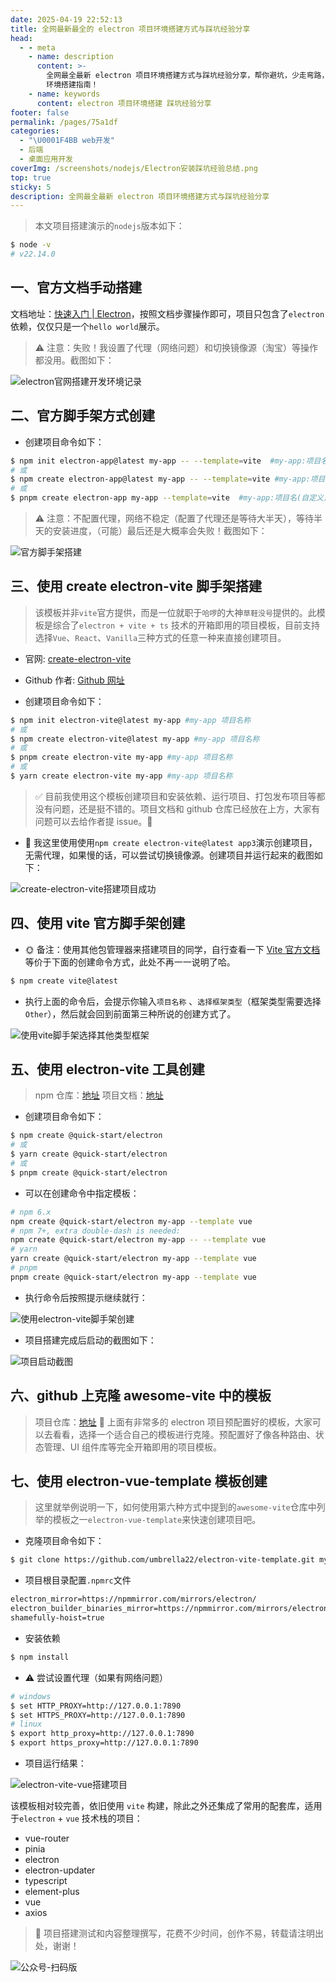 ```yaml
---
date: 2025-04-19 22:52:13
title: 全网最新最全的 electron 项目环境搭建方式与踩坑经验分享
head:
  - - meta
    - name: description
      content: >-
        全网最全最新 electron 项目环境搭建方式与踩坑经验分享，帮你避坑，少走弯路，节省时间，还等什么，快来参考一下我的 electron
        环境搭建指南！
    - name: keywords
      content: electron 项目环境搭建 踩坑经验分享
footer: false
permalink: /pages/75a1df
categories:
  - "\U0001F4BB️ web开发"
  - 后端
  - 桌面应用开发
coverImg: /screenshots/nodejs/Electron安装踩坑经验总结.png
top: true
sticky: 5
description: 全网最全最新 electron 项目环境搭建方式与踩坑经验分享
---
```


<!--@include: @/public/snippets/preface.md-->

> 本文项目搭建演示的`nodejs`版本如下：

```bash
$ node -v
# v22.14.0
```

## 一、官方文档手动搭建

文档地址：[快速入门 | Electron](https://www.electronjs.org/zh/docs/latest/tutorial/tutorial-first-app)，按照文档步骤操作即可，项目只包含了`electron`依赖，仅仅只是一个`hello world`展示。

> ⚠️ 注意：失败！我设置了代理（网络问题）和切换镜像源（淘宝）等操作都没用。截图如下：

![electron官网搭建开发环境记录](/screenshots/electron开发环境搭建/第一种-electron官网搭建开发环境记录.png)

## 二、官方脚手架方式创建

- 创建项目命令如下：

```bash
$ npm init electron-app@latest my-app -- --template=vite  #my-app:项目名(自定义)
# 或
$ npm create electron-app@latest my-app -- --template=vite #my-app:项目名(自定义)
# 或
$ pnpm create electron-app my-app --template=vite  #my-app:项目名(自定义)
```

> ⚠️ 注意：不配置代理，网络不稳定（配置了代理还是等待大半天），等待半天的安装进度，（可能）最后还是大概率会失败！截图如下：

![官方脚手架搭建](/screenshots/electron开发环境搭建/第二种-官方脚手架搭建.png)

## 三、使用 create electron-vite 脚手架搭建

> 该模板并非`vite`官方提供，而是一位就职于`哈啰`的大神`草鞋没号`提供的。此模板是综合了`electron + vite + ts` 技术的开箱即用的项目模板，目前支持选择`Vue`、`React`、`Vanilla`三种方式的任意一种来直接创建项目。

- 官网: [create-electron-vite](https://electron-vite.github.io/)
- Github 作者: [Github 网址](https://github.com/electron-vite)

- 创建项目命令如下：

```bash
$ npm init electron-vite@latest my-app #my-app 项目名称
# 或
$ npm create electron-vite@latest my-app #my-app 项目名称
# 或
$ pnpm create electron-vite my-app #my-app 项目名称
# 或
$ yarn create electron-vite my-app #my-app 项目名称
```

> ✅ 目前我使用这个模板创建项目和安装依赖、运行项目、打包发布项目等都没有问题，还是挺不错的。项目文档和 github 仓库已经放在上方，大家有问题可以去给作者提 issue。🫡

- 🌟 我这里使用使用`npm create electron-vite@latest app3`演示创建项目，无需代理，如果慢的话，可以尝试切换镜像源。创建项目并运行起来的截图如下：

![create-electron-vite搭建项目成功](/screenshots/electron开发环境搭建/第三种-create-electron-vite搭建项目成功.png)

## 四、使用 vite 官方脚手架创建

- 🌞 备注：使用其他包管理器来搭建项目的同学，自行查看一下 [Vite 官方文档](https://cn.vitejs.dev/guide/) 等价于下面的创建命令方式，此处不再一一说明了哈。

```bash
$ npm create vite@latest
```

- 执行上面的命令后，会提示你输入`项目名称` 、`选择框架类型`（框架类型需要选择`Other`），然后就会回到前面第三种所说的创建方式了。

![使用vite脚手架选择其他类型框架](/screenshots/electron开发环境搭建/第四种-使用vite脚手架选择其他类型框架.png)

## 五、使用 electron-vite 工具创建

> npm 仓库：[地址](https://www.npmjs.com/package/@quick-start/create-electron)
> 项目文档：[地址](https://cn.electron-vite.org/)

- 创建项目命令如下：

```bash
$ npm create @quick-start/electron
# 或
$ yarn create @quick-start/electron
# 或
$ pnpm create @quick-start/electron
```

- 可以在创建命令中指定模板：

```bash
# npm 6.x
npm create @quick-start/electron my-app --template vue
# npm 7+, extra double-dash is needed:
npm create @quick-start/electron my-app -- --template vue
# yarn
yarn create @quick-start/electron my-app --template vue
# pnpm
pnpm create @quick-start/electron my-app --template vue
```

- 执行命令后按照提示继续就行：

![使用electron-vite脚手架创建](/screenshots/electron开发环境搭建/第五种-使用electron-vite脚手架创建.png)

- 项目搭建完成后启动的截图如下：

![项目启动截图](/screenshots/electron开发环境搭建/第五种-项目启动截图.png)

## 六、github 上克隆 awesome-vite 中的模板

> 项目仓库：[地址](https://gitcode.com/gh_mirrors/aw/awesome-vite)
> 🤩 上面有非常多的 electron 项目预配置好的模板，大家可以去看看，选择一个适合自己的模板进行克隆。预配置好了像各种路由、状态管理、UI 组件库等完全开箱即用的项目模板。

## 七、使用 electron-vue-template 模板创建

> 这里就举例说明一下，如何使用第六种方式中提到的`awesome-vite`仓库中列举的模板之一`electron-vue-template`来快速创建项目吧。

- 克隆项目命令如下：

```bash
$ git clone https://github.com/umbrella22/electron-vite-template.git myapp #myapp 自定义项目名称
```

- 项目根目录配置`.npmrc`文件

```md
electron_mirror=https://npmmirror.com/mirrors/electron/
electron_builder_binaries_mirror=https://npmmirror.com/mirrors/electron-builder-binaries/
shamefully-hoist=true
```

- 安装依赖

```bash
$ npm install
```

- ⚠️ 尝试设置代理（如果有网络问题）

```bash
# windows
$ set HTTP_PROXY=http://127.0.0.1:7890
$ set HTTPS_PROXY=http://127.0.0.1:7890
# linux
$ export http_proxy=http://127.0.0.1:7890
$ export https_proxy=http://127.0.0.1:7890
```

- 项目运行结果：

![electron-vite-vue搭建项目](/screenshots/electron开发环境搭建/第六种-electron-vite-vue搭建项目.png)

该模板相对较完善，依旧使用 `vite` 构建，除此之外还集成了常用的配套库，适用于`electron` + `vue` 技术栈的项目：

- vue-router
- pinia
- electron
- electron-updater
- typescript
- element-plus
- vue
- axios

> 🙏 项目搭建测试和内容整理撰写，花费不少时间，创作不易，转载请注明出处，谢谢！

![公众号-扫码版](/social-icons/公众号-扫码版.png)
